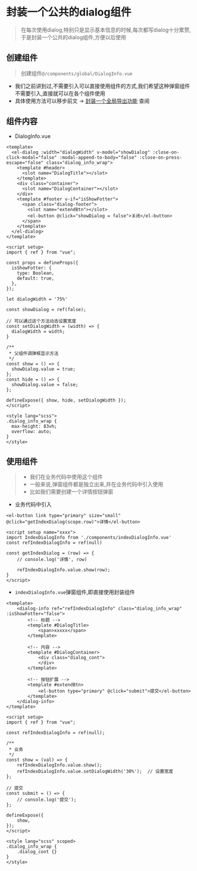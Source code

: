 # 封装一个公共的dialog组件
> 在每次使用dialog,特别只是显示基本信息的时候,每次都写dialog十分累赘,于是封装一个公共的dialog组件,方便以后使用

## 创建组件
> 创建组件`@/components/global/DialogInfo.vue`
- 我们之前讲到过,不需要引入可以直接使用组件的方式,我们希望这种弹窗组件不需要引入,直接就可以在各个组件使用
- 具体使用方法可以移步前文 -> [封装一个全局导出功能](/pages/note/front/project-note/project1/project1-note-2) 查阅

## 组件内容
- DialogInfo.vue
```vue
<template>
  <el-dialog :width="dialogWidth" v-model="showDialog" :close-on-click-modal="false" :modal-append-to-body="false" :close-on-press-escape="false" class="dialog_info_wrap">
    <template #header>
      <slot name="DialogTitle"></slot>
    </template>
    <div class="container">
      <slot name="DialogContainer"></slot>
    </div>
    <template #footer v-if="isShowFotter">
      <span class="dialog-footer">
        <slot name="extendBtn"></slot>
        <el-button @click="showDialog = false">关闭</el-button>
      </span>
    </template>
  </el-dialog>
</template>

<script setup>
import { ref } from "vue";

const props = defineProps({
  isShowFotter: {
    type: Boolean,
    default: true,
  },
});

let dialogWidth = '75%'

const showDialog = ref(false);

// 可以通过这个方法动态设置宽度
const setDialogWidth = (width) => {
  dialogWidth = width;
}

/**
 * 父组件调弹框显示方法
 */
const show = () => {
  showDialog.value = true;
};
const hide = () => {
  showDialog.value = false;
};

defineExpose({ show, hide, setDialogWidth });
</script>

<style lang="scss">
.dialog_info_wrap {
  max-height: 83vh;
  overflow: auto;
}
</style>
```

## 使用组件
> - 我们在业务代码中使用这个组件
> - 一般来说,弹窗组件都是独立出来,并在业务代码中引入使用
> - 比如我们需要创建一个详情按钮弹窗
- 业务代码中引入
```vue
<el-button link type="primary" size="small" @click="getIndexDialog(scope.row)">详情</el-button>

<script setup name="xxxx">
import IndexDialogInfo from './components/indexDialogInfo.vue'
const refIndexDialogInfo = ref(null)

const getIndexDialog = (row) => {
    // console.log('详情', row)

    refIndexDialogInfo.value.show(row);
}
</script>
```
- `indexDialogInfo.vue`弹窗组件,即直接使用封装组件
```vue
<template>
    <dialog-info ref="refIndexDialogInfo" class="dialog_info_wrap" :isShowFotter="false">
        <!-- 标题 -->
        <template #DialogTitle>
            <span>xxxxx</span>
        </template>
        
        <!-- 内容 -->
        <template #DialogContainer>
            <div class="dialog_cont">
            </div>
        </template>

        <!-- 按钮扩展 -->
        <template #extendBtn>
            <el-button type="primary" @click="submit">提交</el-button>
        </template>
    </dialog-info>
</template>

<script setup>
import { ref } from "vue";

const refIndexDialogInfo = ref(null);

/**
 * 业务
 */
const show = (val) => {
    refIndexDialogInfo.value.show();
    refIndexDialogInfo.value.setDialogWidth('30%');  // 设置宽度
};

// 提交
const submit = () => {
    // console.log('提交');    
};

defineExpose({
    show,
});
</script>

<style lang="scss" scoped>
.dialog_info_wrap {
    .dialog_cont {}
}
</style>
```